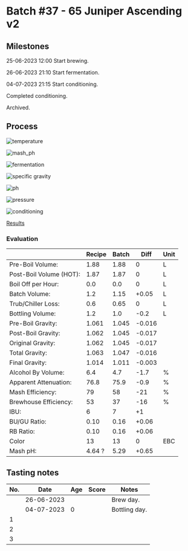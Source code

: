 # Batch #37 - 65 Juniper Ascending v2

## Milestones

25-06-2023 12:00 Start brewing.

26-06-2023 21:10 Start fermentation.

04-07-2023 21:15 Start conditioning.

Completed conditioning.

Archived.

## Process

![temperature](temperature.png)

![mash_ph](mash_ph.png)

![fermentation](fermentation.png)

![specific gravity](gravity.png)

![ph](ph.png)

![pressure](pressure.png)

![conditioning](conditioning.png)

[Results](./Batch__results.pdf)

### Evaluation

|                         | Recipe | Batch | Diff   | Unit |
|-------------------------|--------|-------|--------|------|
| Pre-Boil Volume:        | 1.88   | 1.88  |  0     | L    |
| Post-Boil Volume (HOT): | 1.87   | 1.87  |  0     | L    |
| Boil Off per Hour:      | 0.0    | 0.0   |  0     | L    |
| Batch Volume:           | 1.2    | 1.15  | +0.05  | L    |
| Trub/Chiller Loss:      | 0.6    | 0.65  |  0     | L    |
| Bottling Volume:        | 1.2    | 1.0   | -0.2   | L    |
| Pre-Boil Gravity:       | 1.061  | 1.045 | -0.016 |      |
| Post-Boil Gravity:      | 1.062  | 1.045 | -0.017 |      |
| Original Gravity:       | 1.062  | 1.045 | -0.017 |      |
| Total Gravity:          | 1.063  | 1.047 | -0.016 |      |
| Final Gravity:          | 1.014  | 1.011 | -0.003 |      |
| Alcohol By Volume:      | 6.4    | 4.7   | -1.7   | %    |
| Apparent Attenuation:   | 76.8   | 75.9  | -0.9   | %    |
| Mash Efficiency:        | 79     | 58    | -21    | %    |
| Brewhouse Efficiency:   | 53     | 37    | -16    | %    |
| IBU:                    | 6      | 7     | +1     |      |
| BU/GU Ratio:            | 0.10   | 0.16  | +0.06  |      |
| RB Ratio:               | 0.10   | 0.16  | +0.06  |      |
| Color                   | 13     | 13    |  0     | EBC  |
| Mash pH:                | 4.64 ? | 5.29  | +0.65  |      |

## Tasting notes

| No. | Date       | Age | Score | Notes |
|-----|------------|-----|-------|-------|
|     | 26-06-2023 |     |       | Brew day. |
|     | 04-07-2023 |   0 |       | Bottling day. |
|   1 |            |     |       |  |
|   2 |            |     |       |  |
|   3 |            |     |       |  |
